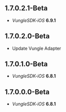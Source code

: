 ## 1.7.0.2.1-Beta

- *VungleSDK-iOS* **6.9.1**

## 1.7.0.2.0-Beta

- Update Vungle Adapter

## 1.7.0.1.0-Beta

- *VungleSDK-iOS* **6.8.1**

## 1.7.0.0.0-Beta

- *VungleSDK-iOS* **6.8.1**
